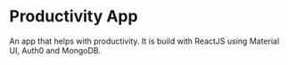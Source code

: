 # Productivity App #
An app that helps with productivity. It is build with ReactJS using Material UI, Auth0 and MongoDB.
